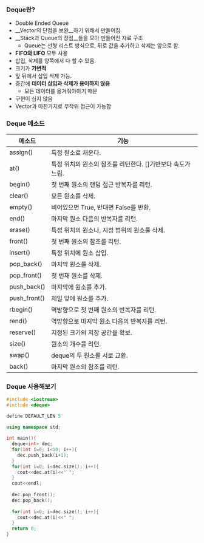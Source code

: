 ### Deque란?

- Double Ended Queue
- __Vector의 단점을 보완__하기 위해서 만들어짐.
- __Stack과 Queue의 장점__들을 모아 만들어진 자료 구조
  - Queue는 선형 리스트 방식으로, 뒤로 값을 추가하고 삭제는 앞으로 함.
- __FIFO와 LIFO__ 모두 사용
- 삽입, 삭제를 양쪽에서 다 할 수 있음.
- 크기가 __가변적__
- 앞 뒤에서 삽입 삭제 가능.
- 중간에 __데이터 삽입과 삭제가 용이하지 않음__
  - 모든 데이터를 옮겨줘야하기 때문
- 구현이 십지 않음
- Vector과 마찬가지로 무작위 접근이 가능함



### Deque 메소드

| 메소드       | 기능                                                        |
| ------------ | ----------------------------------------------------------- |
| assign()     | 특정 원소로 채운다.                                         |
| at()         | 특정 위치의 원소의 참조를 리턴한다. []기반보다 속도가 느림. |
| begin()      | 첫 번째 원소의 랜덤 접근 반복자를 리턴.                     |
| clear()      | 모든 원소를 삭제.                                           |
| empty()      | 비어있으면 True, 반대면 False를 반환.                       |
| end()        | 마지막 원소 다음의 반복자를 리턴.                           |
| erase()      | 특정 위치의 원소나, 지정 범위의 원소를 삭제.                |
| front()      | 첫 번째 원소의 참조를 리턴.                                 |
| insert()     | 특정 위치에 원소 삽입.                                      |
| pop_back()   | 마지막 원소를 삭제.                                         |
| pop_front()  | 첫 번재 원소를 삭제.                                        |
| push_back()  | 마지막에 원소를 추가.                                       |
| push_front() | 제일 앞에 원소를 추가.                                      |
| rbegin()     | 역방향으로 첫 번째 원소의 반복자를 리턴.                    |
| rend()       | 역방향으로 마지막 원소 다음의 반복자를 리턴.                |
| reserve()    | 지정된 크기의 저장 공간을 확보.                             |
| size()       | 원소의 개수를 리턴.                                         |
| swap()       | deque의 두 원소를 서로 교환.                                |
| back()       | 마지막 원소의 참조를 리턴.                                  |



### Deque 사용해보기

```c++
#include <iostream>
#include <deque>

define DEFAULT_LEN 5
  
using namespace std;

int main(){
  deque<int> dec;
  for(int i=0; i<10; i++){
    dec.push_back(i+1);
  }
  for(int i=0; i<dec.size(); i++){
    cout<<dec.at(i)<<" ";
  }
  cout<<endl;
  
  dec.pop_front();
  dec.pop_back();
  
  for(int i=0; i<dec.size(); i++){
    cout<<dec.at(i)<<" ";
  }
  return 0;
}
```







